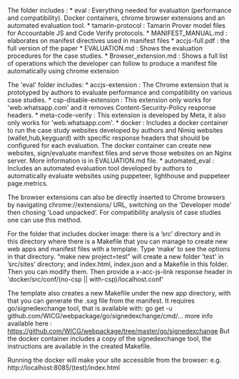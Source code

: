 
The folder includes :
	* eval : Everything needed for evaluation (performance and compatibility). Docker containers, chrome browser extensions and an automated evaluation tool. 
	* tamarin-protocol : Tamarin Prover model files for Accountable JS and Code Verify protocols.
	* MANIFEST_MANUAL.md : elaborates on manifest directives used in manifest files
	* accjs-full.pdf : the full version of the paper
	* EVALUATION.md : Shows the evaluation procedures for the case studies.
	* Browser_extension.md : Shows a full list of operations which the developer can follow to produce a manifest file automatically using chrome extension


The 'eval' folder includes:
	*	accjs-extension : The Chrome extension that is prototyped by authors to evaluate performance and compatibility on various case studies.
	*	csp-disable-extension : This extension only works for 'web.whatsapp.com' and it removes Content-Security-Policy response headers.
	*	meta-code-verify : This extension is developed by Meta, it also only works for 'web.whatsapp.com'.
	*	docker : Includes a docker container to run the case study websites developed by authors and Nimiq websites (wallet,hub,keyguard) with specific response headers that should be configured for each evaluation. The docker container can create new websites, sign/evaluate manifest files and serve those websites on an Nginx server. More information is in EVALUATION.md file.
	*	automated_eval : Includes an automated evaluation tool developed by authors to automatically evaluate websites using puppeteer, lighthouse and puppeteer page.metrics. 


The browser extensions can also be directly inserted to Chrome browsers by navigating chrome://extensions/ URL, switching on the 'Developer mode' then chosing 'Load unpacked'. For compatibility analysis of case studies one can use this method.

For the folder that includes docker image: 
there is a ’src’ directory and in this directory where there is a Makefile that you can manage to create new web apps and manifest files with a template. Type ‘make’ to see the options in that directory.
“make new project=test” will create a new folder ’test' in ’src/sites’ directory; and index.html, index.json and a Makefile in this folder. Then you can modify them.
Then provide a x-acc-js-link response header in 'docker/src/conf/(no-csp || with-csp)/localhost.conf'

The template also creates a new Makefile under the new app directory, with that you can generate the .sxg file from the manifest. It requires go/signedexchange tool, that is available with: go get -u github.com/WICG/webpackage/go/signedexchange/cmd/...
more info available here : https://github.com/WICG/webpackage/tree/master/go/signedexchange
But the docker container includes a copy of the signedexchange tool, the instructions are available in the created Makefile.

Running the docker will make your site accessible from the browser: e.g. http://localhost:8085/(test)/index.html


